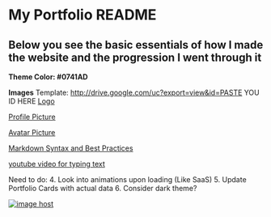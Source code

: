 # My Portfolio README

## Below you see the basic essentials of how I made the website and the progression I went through it


**Theme Color: #0741AD**

**Images**
Template: http://drive.google.com/uc?export=view&id=PASTE YOU ID HERE 
[Logo](http://drive.google.com/uc?export=view&id=1v5K_gX_mkfP61ENo1fk2gJEC7eXm9mrc)

[Profile Picture](http://drive.google.com/uc?export=view&id=1DAdwvQFv8A_k5zVpajFww3uxIJ0-muql)

[Avatar Picture](https://images2.imgbox.com/b3/83/556M30XK_o.png)


[Markdown Syntax and Best Practices](https://www.markdownguide.org/basic-syntax/)


[youtube video for typing text](https://www.youtube.com/watch?v=T4VE_6v9hFs)


Need to do:
4. Look into animations upon loading (Like SaaS)
5. Update Portfolio Cards with actual data
6. Consider dark theme?


<a href="https://imgbox.com/xCixU9FY" target="_blank"><img src="https://images2.imgbox.com/43/75/xCixU9FY_o.png" alt="image host"/></a>